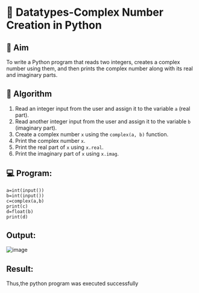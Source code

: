 # 🧮 Datatypes-Complex Number Creation in Python

## 🎯 Aim
To write a Python program that reads two integers, creates a complex number using them, and then prints the complex number along with its real and imaginary parts.

## 🧠 Algorithm
1. Read an integer input from the user and assign it to the variable `a` (real part).
2. Read another integer input from the user and assign it to the variable `b` (imaginary part).
3. Create a complex number `x` using the `complex(a, b)` function.
4. Print the complex number `x`.
5. Print the real part of `x` using `x.real`.
6. Print the imaginary part of `x` using `x.imag`.

## 💻 Program:
```
a=int(input())
b=int(input())
c=complex(a,b)
print(c)
d=float(b)
print(d)
```

## Output:
![image](https://github.com/user-attachments/assets/b16e7da5-a3fe-463b-8ef1-957685af5886)


## Result:
Thus,the python program was executed successfully


